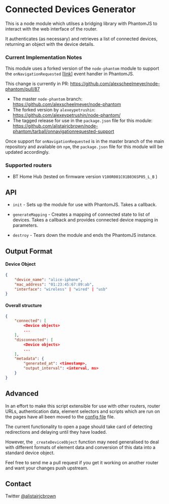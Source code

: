 # Connected Devices Generator

This is a node module which utilses a bridging library with PhantomJS to interact with the web interface of the router.

It authenticates (as necessary) and retrieves a list of connected devices, returning an object with the device details.

### Current Implementation Notes

This module uses a forked version of the `node-phantom` module to support the `onNavigationRequested` [[link](http://phantomjs.org/api/webpage/handler/on-navigation-requested.html)] event handler in PhantomJS.

This change is currently in PR: https://github.com/alexscheelmeyer/node-phantom/pull/87

 * The master `node-phantom` branch: https://github.com/alexscheelmeyer/node-phantom
 * The forked version by `alexeypetrushin`: https://github.com/alexeypetrushin/node-phantom/
 * The tagged release for use in the `package.json` file for this module: https://github.com/alistairjcbrown/node-phantom/tarball/onnavigationrequested-support

Once support for `onNavigationRequested` is in the master branch of the main repository and available on `npm`, the `package.json` file for this module will be updated accordingly.

### Supported routers

 * BT Home Hub (tested on firmware version `V100R001C01B036SP05_L_B` )


## API

 * `init` - Sets up the module for use with PhantomJS. Takes a callback.

 * `generateMapping` - Creates a mapping of connected state to list of devices. Takes a callback and provides connected device mapping in parameters.

 * `destroy` - Tears down the module and ends the PhantomJS instance.


## Output Format

#### Device Object

```json
{
	"device_name": "alice-iphone",
	"mac_address": "01:23:45:67:89:ab",
	"interface": "wireless" | "wired" | "usb"
}
```

#### Overall structure

```json
{
    "connected": [
        <Device objects>
        ...
    ],
	"disconnected": [
        <Device objects>
        ...
    ],
	"metadata": {
		"generated_at": <timestamp>,
		"output_interval": <interval, ms>
	}
}
```

## Advanced

In an effort to make this script extensible for use with other routers, router URLs, authentication data, element selectors and scripts which are run on the pages have all been moved to the [config file](config.js) file.

The current functionality to open a page should take card of detecting redirections and delaying until they have loaded.

However, the `_createDeviceObject` function may need generalised to deal with different formats of element data and conversion of this data into a standard device object.

Feel free to send me a pull request if you get it working on another router and want your changes push upstream.


## Contact

Twitter [@alistairjcbrown](http://twitter.com/alistairjcbrown)

